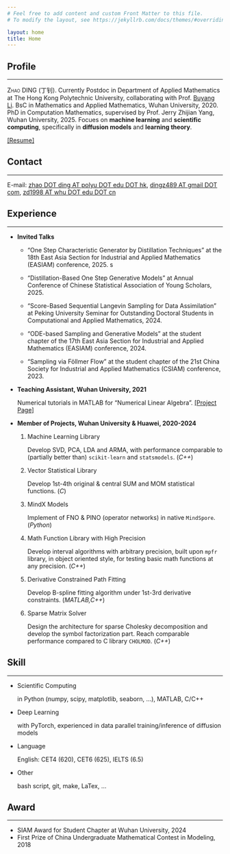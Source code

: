 ```yaml
---
# Feel free to add content and custom Front Matter to this file.
# To modify the layout, see https://jekyllrb.com/docs/themes/#overriding-theme-defaults

layout: home
title: Home
---
```


## Profile
---
<span style="font-variant:small-caps;">Zhao DING</span> (丁钊). 
Currently Postdoc in Department of Applied Mathematics at The Hong Kong Polytechnic University, collaborating with Prof. [Buyang Li](https://www.polyu.edu.hk/ama/profile/byli/). 
BsC in Mathematics and Applied Mathematics, Wuhan University, 2020. 
PhD in Computation Mathematics, supervised by Prof. Jerry Zhijian Yang, Wuhan University, 2025. 
Focues on **machine learning** and **scientific computing**, specifically in **diffusion models** and **learning theory**.

[[Resume]](assets/resume/resume_en.pdf) 

## Contact
---
E-mail: [zhao DOT ding AT polyu DOT edu DOT hk](mailto:zhao.ding@polyu.edu.hk), [dingz489 AT gmail DOT com](mailto:dingz489@gmail.com), [zd1998 AT whu DOT edu DOT cn](mailto:zd1998@whu.edu.cn)

<!-- Phone: +86 157 2701 5212 -->

<!-- ## Recent Work
---
Working on new **one-step** generation scheme derived from diffusion models, exploiting the deterministic nature of ODE, achieving SOTA results among methods of the same kind. Participated in algorithm design and numerical implementation. [Post](post/generative-ode-flow).
 -->

## Experience
---
- **Invited Talks**

	- “One Step Characteristic Generator by Distillation Techniques” at the 18th East Asia Section for Industrial and Applied Mathematics (EASIAM) conference, 2025.
s
	- “Distillation-Based One Step Generative Models” at Annual Conference of Chinese Statistical Association of Young Scholars, 2025.

	- “Score-Based Sequential Langevin Sampling for Data Assimilation” at Peking University Seminar for Outstanding Doctoral Students in Computational and Applied Mathematics, 2024.

	- “ODE-based Sampling and Generative Models” at the student chapter of the 17th East Asia Section for Industrial and Applied Mathematics (EASIAM) conference, 2024.

	- “Sampling via Föllmer Flow” at the student chapter of the 21st China Society for Industrial and Applied Mathematics (CSIAM) conference, 2023.

- **Teaching Assistant, Wuhan University, 2021**

	Numerical tutorials in MATLAB for “Numerical Linear Algebra”. [[Project Page]](https://github.com/burning489/2021_autumn_numerical_linear_algebra)

- **Member of Projects, Wuhan University & Huawei, 2020-2024**

	1. Machine Learning Library

		Develop SVD, PCA, LDA and ARMA, with performance comparable to (partially better than) `scikit-learn` and `statsmodels`. (*C++*)

	2. Vector Statistical Library

		Develop 1st-4th original & central SUM and MOM statistical functions. (*C*)

	3. MindX Models

		Implement of FNO & PINO (operator networks) in native `MindSpore`. (*Python*)

	4. Math Function Library with High Precision

		Develop interval algorithms with arbitrary precision, built upon `mpfr` library, in object oriented style, for testing basic math functions at any precision. (*C++*)

	5. Derivative Constrained Path Fitting

		Develop B-spline fitting algorithm under 1st-3rd derivative constraints. (*MATLAB,C++*)

	6. Sparse Matrix Solver

		Design the architecture for sparse Cholesky decomposition and develop the symbol factorization part. Reach comparable performance compared to C library `CHOLMOD`. (*C++*)

## Skill
---
- Scientific Computing

	in Python (numpy, scipy, matplotlib, seaborn, ...), MATLAB, C/C++

- Deep Learning

	with PyTorch, experienced in data parallel training/inference of diffusion models

- Language

	English: CET4 (620), CET6 (625), IELTS (6.5)

- Other

	bash script, git, make, LaTex, ...

## Award
---
- SIAM Award for Student Chapter at Wuhan University, 2024
- First Prize of China Undergraduate Mathematical Contest in Modeling, 2018


